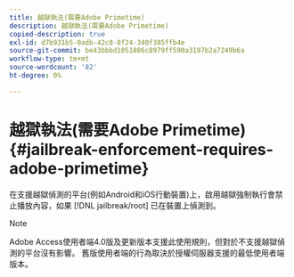```yaml
---
title: 越獄執法(需要Adobe Primetime)
description: 越獄執法(需要Adobe Primetime)
copied-description: true
exl-id: d7b931b5-0adb-42c8-8f24-340f385ffb4e
source-git-commit: be43bbbd1051886c8979ff590a3197b2a7249b6a
workflow-type: tm+mt
source-wordcount: '82'
ht-degree: 0%

---
```


# 越獄執法(需要Adobe Primetime) {#jailbreak-enforcement-requires-adobe-primetime}

在支援越獄偵測的平台(例如Android和iOS行動裝置)上，啟用越獄強制執行會禁止播放內容，如果 [!DNL jailbreak/root] 已在裝置上偵測到。

>[!NOTE]
>
>Adobe Access使用者端4.0版及更新版本支援此使用規則，但對於不支援越獄偵測的平台沒有影響。 舊版使用者端的行為取決於授權伺服器支援的最低使用者端版本。
